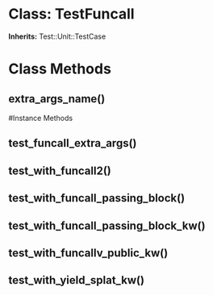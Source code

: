 # Class: TestFuncall
**Inherits:** Test::Unit::TestCase
    



# Class Methods
## extra_args_name() [](#method-c-extra_args_name)

#Instance Methods
## test_funcall_extra_args() [](#method-i-test_funcall_extra_args)

## test_with_funcall2() [](#method-i-test_with_funcall2)

## test_with_funcall_passing_block() [](#method-i-test_with_funcall_passing_block)

## test_with_funcall_passing_block_kw() [](#method-i-test_with_funcall_passing_block_kw)

## test_with_funcallv_public_kw() [](#method-i-test_with_funcallv_public_kw)

## test_with_yield_splat_kw() [](#method-i-test_with_yield_splat_kw)

